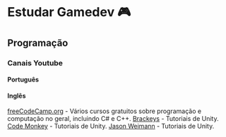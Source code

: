 # Estudar Gamedev 🎮


## Programação



### Canais Youtube

#### Português


#### Inglês
[freeCodeCamp.org](https://www.youtube.com/@freecodecamp) - Vários cursos gratuitos sobre programação e computação no geral, incluindo C# e C++.
[Brackeys](https://www.youtube.com/@Brackeys) - Tutoriais de Unity.
[Code Monkey](https://www.youtube.com/@CodeMonkeyUnity) - Tutoriais de Unity.
[Jason Weimann](https://www.youtube.com/@Unity3dCollege) - Tutoriais de Unity.
<!--stackedit_data:
eyJoaXN0b3J5IjpbLTkzMjQ1MTg0MSwtMTMyNTc4MTQwOV19
-->